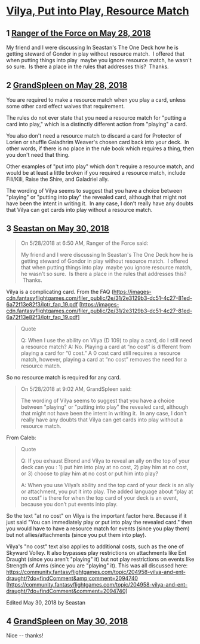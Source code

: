 # [Vilya, Put into Play, Resource Match](https://community.fantasyflightgames.com/topic/276783-vilya-put-into-play-resource-match/)

## 1 [Ranger of the Force on May 28, 2018](https://community.fantasyflightgames.com/topic/276783-vilya-put-into-play-resource-match/?do=findComment&comment=3351748)

My friend and I were discussing In Seastan's The One Deck how he is getting steward of Gondor in play without resource match.  I offered that when putting things into play  maybe you ignore resource match, he wasn't so sure.  Is there a place in the rules that addresses this?  Thanks.

## 2 [GrandSpleen on May 28, 2018](https://community.fantasyflightgames.com/topic/276783-vilya-put-into-play-resource-match/?do=findComment&comment=3351868)

You are required to make a resource match when you play a card, unless some other card effect waives that requirement.

The rules do not ever state that you need a resource match for "putting a card into play," which is a distinctly different action from "playing" a card.  

You also don't need a resource match to discard a card for Protector of Lorien or shuffle Galadhrim Weaver's chosen card back into your deck.  In other words, if there is no place in the rule book which requires a thing, then you don't need that thing.

Other examples of "put into play" which don't require a resource match, and would be at least a little broken if you required a resource match, include Fili/Kili, Raise the Shire, and Galadriel ally.

The wording of Vilya seems to suggest that you have a choice between "playing" or "putting into play" the revealed card, although that might not have been the intent in writing it.  In any case, I don't really have any doubts that Vilya can get cards into play without a resource match.

## 3 [Seastan on May 30, 2018](https://community.fantasyflightgames.com/topic/276783-vilya-put-into-play-resource-match/?do=findComment&comment=3354550)

> On 5/28/2018 at 6:50 AM, Ranger of the Force said:
> 
> My friend and I were﻿ discussing In Seastan's The One Deck how he﻿ is﻿﻿ getting steward of Gondor in play without resource match.  I offered that when putting things into play  maybe you ignore resource match﻿, he﻿ wasn't so sure.  Is there a place in the rules that addresses this?  Thanks. ﻿﻿﻿

Vilya is a complicating card. From the FAQ (https://images-cdn.fantasyflightgames.com/filer_public/2e/31/2e3129b3-dc51-4c27-81ed-6a72f13e82f3/lotr_faq_19.pdf [https://images-cdn.fantasyflightgames.com/filer_public/2e/31/2e3129b3-dc51-4c27-81ed-6a72f13e82f3/lotr_faq_19.pdf]

> Quote
> 
> Q: When I use the ability on Vilya (D 109) to play a
> card, do I still need a resource match?
> A: No. Playing a card at “no cost” is different from
> playing a card for “0 cost.” A 0 cost card still requires
> a resource match, however, playing a card at “no cost”
> removes the need for a resource match.

So no resource match is required for any card.

> On 5/28/2018 at 9:02 AM, GrandSpleen said:
> 
> The wording of Vilya seems to suggest that you have a choice between "playing" or "putting into play" the revealed card, although that might not have been the intent in writing it.  In any case, I don't really have any doubts that Vilya can get cards into play without a resource match.

From Caleb:

> Quote
> 
> Q: If you exhaust Elrond and Vilya to reveal an ally on the top of your deck can you : 1) put him into play at no cost, 2) play him at no cost, or 3) choose to play him at no cost or put him into play?
> 
> A: When you use Vilya’s ability and the top card of your deck is an ally or attachment, you put it into play. The added language about “play at no cost” is there for when the top card of your deck is an event, because you don’t put events into play.

So the text "at no cost" on Vilya is the important factor here. Because if it just said "You can immediately play or put into play the revealed card." then you would have to have a resource match for events (since you play them) but not allies/attachments (since you put them into play).

Vilya's "no cost" text also applies to additional costs, such as the one of Skyward Volley. It also bypasses play restrictions on attachments like Ent Draught (since you aren't "playing" it) but not play restrictions on events like Strength of Arms (since you are "playing" it). This was all discussed here: https://community.fantasyflightgames.com/topic/204958-vilya-and-ent-draught/?do=findComment&amp;comment=2094740 [https://community.fantasyflightgames.com/topic/204958-vilya-and-ent-draught/?do=findComment&comment=2094740]

Edited May 30, 2018 by Seastan

## 4 [GrandSpleen on May 30, 2018](https://community.fantasyflightgames.com/topic/276783-vilya-put-into-play-resource-match/?do=findComment&comment=3354702)

Nice -- thanks!

